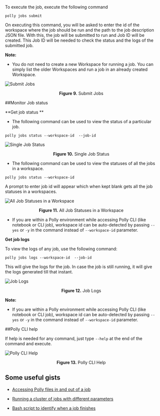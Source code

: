 To execute the job, execute the following command

<pre><code>polly jobs submit</code></pre>

On executing this command, you will be asked to enter the id of the workspace where the job should be run and the path to the job description JSON file. With this, the job will be submitted to run and Job ID will be created. This Job ID will be needed to check the status and the logs of the submitted job.

**Note:**   

*   You do not need to create a new Workspace for running a job. You can simply list the older Workspaces and run a job in an already created Workspace.

![Submit Jobs](../img/PollyCLI/4.png "Submit Jobs") <center>**Figure 9.** Submit Jobs</center>

##Monitor Job status

**Get job status **

*   The following command can be used to view the status of a particular job.

<pre><code>polly jobs status --workspace-id <workspace id> --job-id <job id></code></pre>

![Single Job Status](../img/PollyCLI/5.png "Single Job Status") <center>**Figure 10.** Single Job Status</center>

*   The following command can be used to view the statuses of all the jobs in a workspace.

<pre><code>polly jobs status --workspace-id <workspace id></code></pre>

A prompt to enter job id will appear which when kept blank gets all the job statuses in a workspaces.

![All Job Statuses in a Workspace](../img/PollyCLI/6.png "All Job Statuses in a Workspace") <center>**Figure 11.** All Job Statuses in a Workspace</center>

*   If you are within a Polly environment while accessing Polly CLI (like notebook or CLI job), workspace id can be auto-detected by passing `--yes` or `-y` in the command instead of `--workspace-id` parameter.

**Get job logs**

To view the logs of any job, use the following command:

<pre><code>polly jobs logs --workspace-id <workspace id> --job-id <job id></code></pre>

This will give the logs for the job. In case the job is still running, it will give the logs generated till that instant.

![Job Logs](../img/PollyCLI/7.png "Job Logs") <center>**Figure 12.** Job Logs</center>

**Note:**  

*   If you are within a Polly environment while accessing Polly CLI (like notebook or CLI job), workspace id can be auto-detected by passing `--yes` or `-y` in the command instead of `--workspace-id` parameter.


##Polly CLI help

If help is needed for any command, just type `--help` at the end of the command and execute.

![Polly CLI Help](../img/PollyCLI/8.png "Polly CLI Help") <center>**Figure 13.** Polly CLI Help</center>


## Some useful gists

*   [Accessing Polly files in and out of a job](https://gist.github.com/GeorgeSabu/8a3251e263d93b08413ce2c56d8af45d)

*   [Running a cluster of jobs with different parameters](https://gist.github.com/GeorgeSabu/e89891da1d86fbaa3afa0655a4ede899)

*   [Bash script to identify when a job finishes](https://gist.github.com/GeorgeSabu/4fbc359fa9ee2bf4d3cb05df3b60db81)
